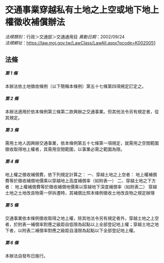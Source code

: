 # 交通事業穿越私有土地之上空或地下地上權徵收補償辦法

*法規類別*：行政＞交通部＞交通通用目
*異動日期*：2002/09/24  
*法規網址*：https://law.moj.gov.tw/LawClass/LawAll.aspx?pcode=K0020051



## 法條
##### 第 1 條
本辦法依土地徵收條例（以下簡稱本條例）第五十七條第四項規定訂定之。

##### 第 2 條
本辦法適用於依本條例第三條第二款興辦之交通事業。但其他法令另有規定者，從其規定。

##### 第 3 條
需用土地人因興辦交通事業，依本條例第五十七條第一項規定，就需用之空間範圍徵收取得地上權者，其需用空間範圍，以事業必需之範圍為限。

##### 第 4 條
地上權之徵收補償費，依下列規定計算之：
一、穿越土地之上空者：
    地上權補償費等於徵收補償地價乘以穿越地上高度補償率（如附表一）
二、穿越土地之下方者：
    地上權補償費等於徵收補償地價乘以穿越地下深度補償率（如附表二）
穿越土地之土地改良物需一併拆遷時，其補償比照本條例徵收土地改良物之規定辦理

##### 第 5 條
交通事業依本條例徵收取得之地上權，除其他法令另有規定者外，穿越土地之上空者，於附表一補償率對應之級距自低限為起點以上全部登記地上權；穿越土地之地下者，以附表二補償率對應之級距自淺限為起點以下全部登記地上權。

##### 第 6 條
本辦法自發布日施行。


